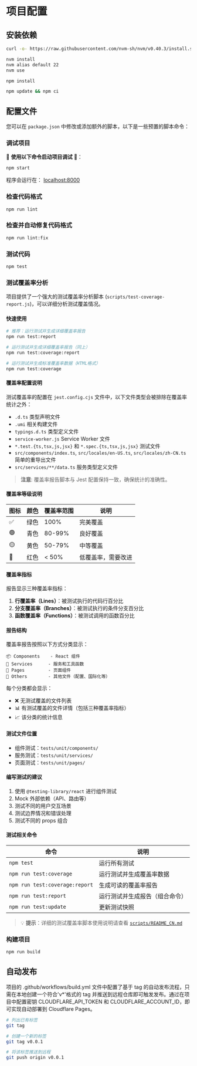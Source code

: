 # 项目配置

## 安装依赖

```bash
curl -o- https://raw.githubusercontent.com/nvm-sh/nvm/v0.40.3/install.sh | bash

nvm install
nvm alias default 22
nvm use

npm install

npm update && npm ci
```

## 配置文件

您可以在 `package.json` 中修改或添加额外的脚本，以下是一些预置的脚本命令：

### 调试项目

🚀 **使用以下命令启动项目调试** 🚀：

```bash
npm start
```

程序会运行在： [localhost:8000](http://localhost:8000/)

### 检查代码格式

```bash
npm run lint
```

### 检查并自动修复代码格式

```bash
npm run lint:fix
```

### 测试代码

```bash
npm test
```

### 测试覆盖率分析

项目提供了一个强大的测试覆盖率分析脚本 (`scripts/test-coverage-report.js`)，可以详细分析测试覆盖情况。

#### 快速使用

```bash
# 推荐：运行测试并生成详细覆盖率报告
npm run test:report

# 运行测试并生成详细覆盖率报告（同上）
npm run test:coverage:report

# 运行测试并生成标准覆盖率数据（HTML格式）
npm run test:coverage
```

#### 覆盖率配置说明

测试覆盖率的配置在 `jest.config.cjs` 文件中，以下文件类型会被排除在覆盖率统计之外：

- `.d.ts` 类型声明文件
- `.umi` 相关构建文件
- `typings.d.ts` 类型定义文件
- `service-worker.js` Service Worker 文件
- `*.test.{ts,tsx,js,jsx}` 和 `*.spec.{ts,tsx,js,jsx}` 测试文件
- `src/components/index.ts`, `src/locales/en-US.ts`, `src/locales/zh-CN.ts` 简单的重导出文件
- `src/services/**/data.ts` 服务类型定义文件

> **注意**: 覆盖率报告脚本与 Jest 配置保持一致，确保统计的准确性。

#### 覆盖率等级说明

| 图标 | 颜色 | 覆盖率范围 | 说明               |
| ---- | ---- | ---------- | ------------------ |
| ✅   | 绿色 | 100%       | 完美覆盖           |
| 🟢   | 青色 | 80-99%     | 良好覆盖           |
| 🟡   | 黄色 | 50-79%     | 中等覆盖           |
| 🔴   | 红色 | < 50%      | 低覆盖率，需要改进 |

#### 覆盖率指标

报告显示三种覆盖率指标：

1. **行覆盖率（Lines）**：被测试执行的代码行百分比
2. **分支覆盖率（Branches）**：被测试执行的条件分支百分比
3. **函数覆盖率（Functions）**：被测试调用的函数百分比

#### 报告结构

覆盖率报告按照以下方式分类显示：

```
📦 Components    - React 组件
🔧 Services      - 服务和工具函数
📄 Pages         - 页面组件
📁 Others        - 其他文件（配置、国际化等）
```

每个分类都会显示：

- ❌ 无测试覆盖的文件列表
- 📊 有测试覆盖的文件详情（包括三种覆盖率指标）
- 📈 该分类的统计信息

#### 测试文件位置

- 组件测试：`tests/unit/components/`
- 服务测试：`tests/unit/services/`
- 页面测试：`tests/unit/pages/`

#### 编写测试的建议

1. 使用 `@testing-library/react` 进行组件测试
2. Mock 外部依赖（API、路由等）
3. 测试不同的用户交互场景
4. 测试边界情况和错误处理
5. 测试不同的 props 组合

#### 测试相关命令

| 命令                           | 说明                           |
| ------------------------------ | ------------------------------ |
| `npm test`                     | 运行所有测试                   |
| `npm run test:coverage`        | 运行测试并生成覆盖率数据       |
| `npm run test:coverage:report` | 生成可读的覆盖率报告           |
| `npm run test:report`          | 运行测试并生成报告（组合命令） |
| `npm run test:update`          | 更新测试快照                   |

> 💡 **提示**：详细的测试覆盖率脚本使用说明请查看 [`scripts/README_CN.md`](./scripts/README_CN.md)

### 构建项目

```bash
npm run build
```

## 自动发布

项目的 .github/workflows/build.yml 文件中配置了基于 tag 的自动发布流程，只需在本地创建一个符合'v\*'格式的 tag 并推送到远程仓库即可触发发布。通过在项目中配置密钥 CLOUDFLARE_API_TOKEN 和 CLOUDFLARE_ACCOUNT_ID，即可实现自动部署到 Cloudflare Pages。

```bash
# 列出已有标签
git tag

# 创建一个新的标签
git tag v0.0.1

# 将该标签推送到远程
git push origin v0.0.1
```
